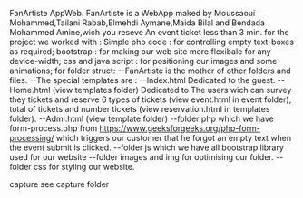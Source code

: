 FanArtiste AppWeb.
FanArtiste is a WebApp maked by Moussaoui Mohammed,Tailani Rabab,Elmehdi Aymane,Maida Bilal and Bendada Mohammed Amine,wich you reseve An event ticket less than 3 min.
for the project we worked with :
Simple php code : for controlling empty text-boxes as required;
bootstrap : for making our web site more flexibale for any device-width;
css and java script : for positioning our images and some animations;
for folder struct:
--FanArtiste is the mother of other folders and files.
--The special templates are :
--Index.html Dedicated to the guest.
--Home.html (view templates folder) Dedicated to The users wich can survey they tickets and reserve 6 types of tickets (view event.html in event folder), total of tickets and number tickets (view reservation.html in templates folder).
--Admi.html (view template folder)
--folder php which we have form-process.php from https://www.geeksforgeeks.org/php-form-processing/ which triggers our customer that he forgot an empty text when the event submit is clicked.
--folder js which we have all bootstrap library used for our website
--folder images and img for optimising our folder.
--folder css for styling our website.

capture
see capture folder
